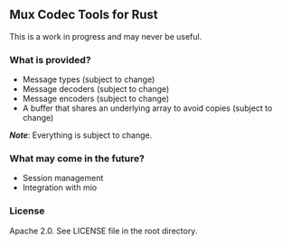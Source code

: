## Mux Codec Tools for Rust
This is a work in progress and may never be useful.

### What is provided?
- Message types (subject to change)
- Message decoders (subject to change)
- Message encoders (subject to change)
- A buffer that shares an underlying array to avoid copies (subject to change)

___Note___: Everything is subject to change.

### What may come in the future?
- Session management
- Integration with mio

### License
Apache 2.0. See LICENSE file in the root directory.
